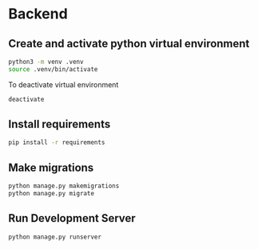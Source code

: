 # Backend

## Create and activate python virtual environment

```bash
python3 -m venv .venv
source .venv/bin/activate
```

To deactivate virtual environment

```bash
deactivate
```

## Install requirements

```bash
pip install -r requirements
```

## Make migrations

```bash
python manage.py makemigrations
python manage.py migrate
```

## Run Development Server

```bash
python manage.py runserver
```
